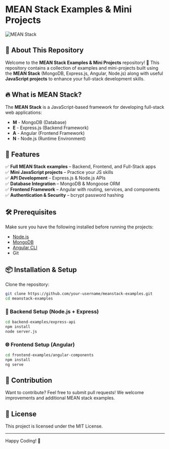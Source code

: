 # MEAN Stack Examples & Mini Projects

![MEAN Stack](https://upload.wikimedia.org/wikipedia/commons/b/b1/Meanstack-624x250.jpg)

## 📌 About This Repository
Welcome to the **MEAN Stack Examples & Mini Projects** repository! 🚀 This repository contains a collection of examples and mini-projects built using the **MEAN Stack** (MongoDB, Express.js, Angular, Node.js) along with useful **JavaScript projects** to enhance your full-stack development skills.

## 🔥 What is MEAN Stack?
The **MEAN Stack** is a JavaScript-based framework for developing full-stack web applications:
- **M** - MongoDB (Database)
- **E** - Express.js (Backend Framework)
- **A** - Angular (Frontend Framework)
- **N** - Node.js (Runtime Environment)

## 🚀 Features
✅ **Full MEAN Stack examples** – Backend, Frontend, and Full-Stack apps  
✅ **Mini JavaScript projects** – Practice your JS skills  
✅ **API Development** – Express.js & Node.js APIs  
✅ **Database Integration** – MongoDB & Mongoose ORM  
✅ **Frontend Framework** – Angular with routing, services, and components  
✅ **Authentication & Security** – bcrypt password hashing  

## 🛠️ Prerequisites
Make sure you have the following installed before running the projects:
- [Node.js](https://nodejs.org/)
- [MongoDB](https://www.mongodb.com/)
- [Angular CLI](https://angular.io/cli)
- Git

## 📦 Installation & Setup
Clone the repository:
```sh
git clone https://github.com/your-username/meanstack-examples.git
cd meanstack-examples
```

### 🔧 Backend Setup (Node.js + Express)
```sh
cd backend-examples/express-api
npm install
node server.js
```

### 🌐 Frontend Setup (Angular)
```sh
cd frontend-examples/angular-components
npm install
ng serve
```

## 🎯 Contribution
Want to contribute? Feel free to submit pull requests! We welcome improvements and additional MEAN stack examples.

## 📜 License
This project is licensed under the MIT License.

---
Happy Coding! 🚀

